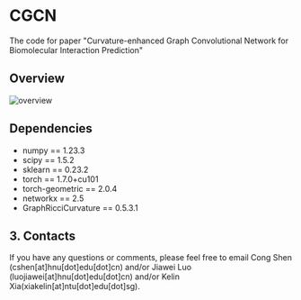 # CGCN
The code for paper "Curvature-enhanced Graph Convolutional Network for Biomolecular Interaction Prediction"



## Overview
![overview](.//overview.jpg)

## Dependencies 
* numpy == 1.23.3
* scipy == 1.5.2
* sklearn == 0.23.2
* torch == 1.7.0+cu101
* torch-geometric == 2.0.4
* networkx == 2.5
* GraphRicciCurvature == 0.5.3.1


## 3. Contacts
If you have any questions or comments, please feel free to email Cong Shen (cshen[at]hnu[dot]edu[dot]cn) and/or Jiawei Luo (luojiawei[at]hnu[dot]edu[dot]cn) and/or Kelin Xia(xiakelin[at]ntu[dot]edu[dot]sg).

